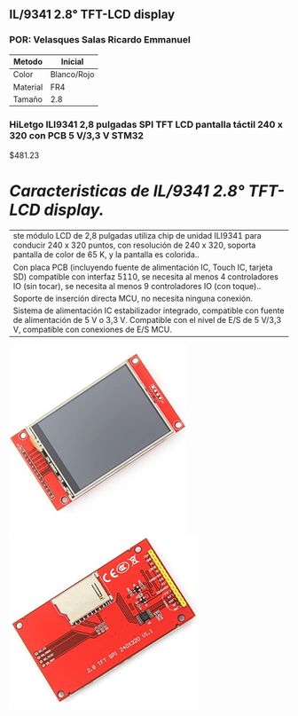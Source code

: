 ## IL/9341 2.8° TFT-LCD display
### POR: Velasques Salas Ricardo Emmanuel

| Metodo      | Inicial      |
|-------------|--------------|
| Color       | Blanco/Rojo  |
| Material    | FR4          | 
| Tamaño      | 2.8          |

### HiLetgo ILI9341 2,8 pulgadas SPI TFT LCD pantalla táctil 240 x 320 con PCB 5 V/3,3 V STM32
$481.23

# *Caracteristicas de IL/9341 2.8° TFT-LCD display.*
<table class="tg">
<tbody>
  <tr>
    <td class="tg-0pky">ste módulo LCD de 2,8 pulgadas utiliza chip de unidad ILI9341 para conducir 240 x 320 puntos, con resolución de 240 x 320, soporta pantalla de color de 65 K, y la pantalla es colorida..</td>
  </tr>
    <tr>
    <td class="tg-0pky">Con placa PCB (incluyendo fuente de alimentación IC, Touch IC, tarjeta SD) compatible con interfaz 5110, se necesita al menos 4 controladores IO (sin tocar), se necesita al menos 9 controladores IO (con toque)..</td>
  </tr>
  <tr>
    <td class="tg-0pky">Soporte de inserción directa MCU, no necesita ninguna conexión.</td>
  </tr>
  <tr>
    <td class="tg-0pky">Sistema de alimentación IC estabilizador integrado, compatible con fuente de alimentación de 5 V o 3,3 V. Compatible con el nivel de E/S de 5 V/3,3 V, compatible con conexiones de E/S MCU.</td>
  </tr>
  
</tbody>
</table>

![](imagenes/1.png)
![](imagenes/2.png)
